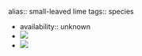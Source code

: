 alias:: small-leaved lime
tags:: species

- availability:: unknown
- ![](https://peach-geographical-bat-397.mypinata.cloud/ipfs/QmWY3uvQXFqAxWziEG8mMEDBTXqSB1pKXevwpTaUkZ12b1)
- ![](https://peach-geographical-bat-397.mypinata.cloud/ipfs/QmR2ZP6kBTtfjFbNk4GKFgX1cDHUkenZV8cWjG6j4yxTyN)